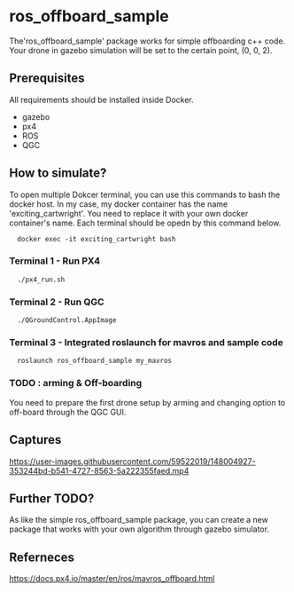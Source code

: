 # ros_offboard_sample
The'ros_offboard_sample' package works for simple offboarding c++ code.
Your drone in gazebo simulation will be set to the certain point, (0, 0, 2).

## Prerequisites
All requirements should be installed inside Docker.
- gazebo
- px4
- ROS
- QGC

## How to simulate?
To open multiple Dokcer terminal, you can use this commands to bash the docker host. In my case, my docker container has the name 'exciting_cartwright'. You need to replace it with your own docker container's name. Each terminal should be opedn by this command below.
```
  docker exec -it exciting_cartwright bash
```
### Terminal 1 - Run PX4
```
  ./px4_run.sh
```

### Terminal 2 - Run QGC
```
  ./QGroundControl.AppImage 
```

### Terminal 3 - Integrated roslaunch for mavros and sample code
```
  roslaunch ros_offboard_sample my_mavros
```

### TODO : arming & Off-boarding
You need to prepare the first drone setup by arming and changing option to off-board through the QGC GUI.

## Captures
https://user-images.githubusercontent.com/59522019/148004927-353244bd-b541-4727-8563-5a222355faed.mp4

## Further TODO?
As like the simple ros_offboard_sample package, you can create a new package that works with your own algorithm through gazebo simulator.

## Referneces
https://docs.px4.io/master/en/ros/mavros_offboard.html
